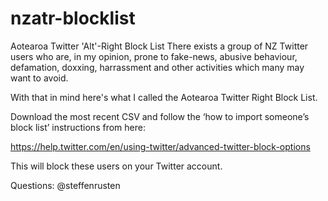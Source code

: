 # nzatr-blocklist
Aotearoa Twitter 'Alt'-Right Block List
There exists a group of NZ Twitter users who are, in my opinion, prone to fake-news, abusive behaviour, defamation, doxxing, harrassment and other activities which many may want to avoid. 

With that in mind here's what I called the Aotearoa Twitter Right Block List.

Download the most recent CSV and follow the ‘how to import someone’s block list’ instructions from here: 

https://help.twitter.com/en/using-twitter/advanced-twitter-block-options

This will block these users on your Twitter account. 

Questions: @steffenrusten
